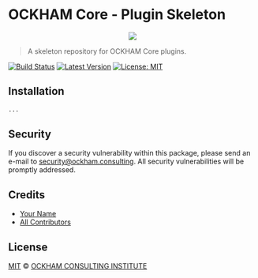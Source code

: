 # OCKHAM Core - Plugin Skeleton

<p align="center">
    <img src="https://github.com/gitockham/ock-core-plugin-skeleton/blob/master/banner.png" />
</p>

> A skeleton repository for OCKHAM Core plugins.

[![Build Status](https://img.shields.io/travis/gitockham/core-plugin-skeleton/master.svg?style=flat-square)](https://travis-ci.org/gitockham/ock-core-plugin-skeleton)
[![Latest Version](https://img.shields.io/github/release/gitockham/core-plugin-skeleton.svg?style=flat-square)](https://github.com/gitockham/ock-core-plugin-skeleton/releases)
[![License: MIT](https://img.shields.io/badge/License-MIT-yellow.svg)](https://opensource.org/licenses/MIT)

## Installation

```bash
...
```

## Security

If you discover a security vulnerability within this package, please send an e-mail to security@ockham.consulting. All security vulnerabilities will be promptly addressed.

## Credits

- [Your Name](https://github.com/gitockham)
- [All Contributors](../../../../contributors)

## License

[MIT](LICENSE) © [OCKHAM CONSULTING INSTITUTE](https://ockham.consulting)
